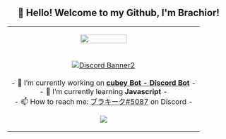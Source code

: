<h2 align="center">👋 Hello! Welcome to my Github, I'm Brachior!</h2>
<p align="center">
<table align="center">
   <tr>
      <td>
         <p align="center">    
         <img align="center" src="https://pbs.twimg.com/profile_images/1316050488106921986/71n7bO1D_400x400.jpg" width="50%"/></a><br/>
         <br/><br/>
            <a href="https://dsc.gg/zeal"><img align="center" src="https://discord.com/api/guilds/729080779002609744/widget.png?style=banner2" alt="Discord Banner2"/></a>
         <br/><br/>
         - 🔭 I’m currently working on <strong><a href="https://dsc.gg/zeal">cubey Bot - Discord Bot</a></strong> -
         <br/>
         - 🌱 I’m currently learning <strong>Javascript</strong> -
         <br/>
         - 📫 How to reach me: <a href="https://dsc.gg/zeal">ブラキーク#5087</a> on Discord -
         <br/>
         <p align="center">                     
             <img align="center" src="https://github-readme-stats.vercel.app/api/top-langs/?username=Brachior&theme=radical&hide_border=true" />
         </p>  
      </td>
   </tr>
</table>
</p>